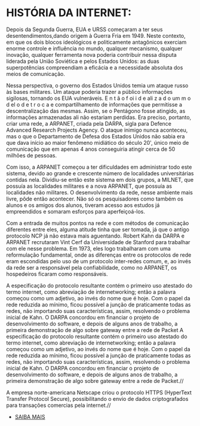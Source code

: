# HISTÓRIA DA INTERNET: 
Depois da Segunda Guerra, EUA e URSS começaram a ter seus desentendimentos,dando origem à Guerra Fria em 1949. Neste contexto, em que os dois blocos ideológicos e politicamente antagônicos exerciam enorme controle e influência no mundo, qualquer mecanismo, qualquer inovação, qualquer ferramenta nova poderia contribuir nessa disputa liderada pela União Soviética e pelos Estados Unidos: as duas superpotências compreendiam a eficácia e a necessidade absoluta dos meios de comunicação.

Nessa perspectiva, o governo dos Estados Unidos temia um ataque russo às bases militares. Um ataque poderia trazer a público informações sigilosas, tornando os EUA vulneráveis. E n t ã o f oi i d e ali z a d o um m o d el o d e t r o c a e compartilhamento de informações que permitisse a descentralização das mesmas. Assim, se o Pentágono fosse atingido, as informações armazenadas ali não estariam perdidas. Era preciso, portanto, criar uma rede, a ARPANET, criada pela DARPA, sigla para Defence Advanced Research Projects Agency. O ataque inimigo nunca aconteceu, mas o que o Departamento de Defesa dos Estados Unidos não sabia era que dava início ao maior fenômeno midiático do século 20', único meio de comunicação que em apenas 4 anos conseguiria atingir cerca de 50 milhões de pessoas. 

Com isso, a ARPANET começou a ter dificuldades em administrar todo este sistema, devido ao grande e crescente número de localidades universitárias contidas nela. Dividiu-se então este sistema em dois grupos, a MILNET, que possuía as localidades militares e a nova ARPANET, que possuía as localidades não militares. O desenvolvimento da rede, nesse ambiente mais livre, pôde então acontecer. Não só os pesquisadores como também os alunos e os amigos dos alunos, tiveram acesso aos estudos já empreendidos e somaram esforços para aperfeiçoá-los.

Com a entrada de muitos pontos na rede e com métodos de comunicação diferentes entre eles, alguma atitude tinha que ser tomada, já que o antigo protocolo NCP já não estava mais aguentando. Robert Kahn da DARPA e ARPANET recrutaram Vint Cerf da Universidade de Stanford para trabalhar com ele nesse problema. Em 1973, eles logo trabalharam com uma reformulação fundamental, onde as diferenças entre os protocolos de rede eram escondidas pelo uso de um protocolo inter-redes comum, e, ao invés da rede ser a responsável pela confiabilidade, como no ARPANET, os hospedeiros ficaram como responsáveis.

A especificação do protocolo resultante contém o primeiro uso atestado do termo internet, como abreviação de internetworking; então a palavra começou como um adjetivo, ao invés do nome que é hoje. Com o papel da rede reduzida ao mínimo, ficou possível a junção de praticamente todas as redes, não importando suas características, assim, resolvendo o problema inicial de Kahn. O DARPA concordou em financiar o projeto de desenvolvimento do software, e depois de alguns anos de trabalho, a primeira demonstração de algo sobre gateway entre a rede de Packet A especificação do protocolo resultante contém o primeiro uso atestado do termo internet, como abreviação de internetworking; então a palavra começou como um adjetivo, ao invés do nome que é hoje. Com o papel da rede reduzida ao mínimo, ficou possível a junção de praticamente todas as redes, não importando suas características, assim, resolvendo o problema inicial de Kahn. O DARPA concordou em financiar o projeto de desenvolvimento do software, e depois de alguns anos de trabalho, a primeira demonstração de algo sobre gateway entre a rede de Packet.//

A empresa norte-americana Netscape criou o protocolo HTTPS (HyperText Transfer Protocol Secure), possibilitando o envio de dados criptografados para transações comercias pela internet.//

* [SAIBA MAIS](https://github.com/gustavoguanabara/html-css/blob/master/aulas-pdf/01%20-%20Hist%C3%B3ria%20da%20Internet.pdf)


